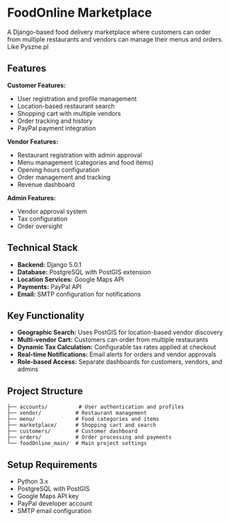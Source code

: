 # FoodOnline Marketplace

A Django-based food delivery marketplace where customers can order from multiple restaurants and vendors can manage their menus and orders. Like Pyszne.pl

## Features

**Customer Features:**
- User registration and profile management
- Location-based restaurant search
- Shopping cart with multiple vendors
- Order tracking and history
- PayPal payment integration

**Vendor Features:**
- Restaurant registration with admin approval
- Menu management (categories and food items)
- Opening hours configuration
- Order management and tracking
- Revenue dashboard

**Admin Features:**
- Vendor approval system
- Tax configuration
- Order oversight

## Technical Stack

- **Backend:** Django 5.0.1
- **Database:** PostgreSQL with PostGIS extension
- **Location Services:** Google Maps API
- **Payments:** PayPal API
- **Email:** SMTP configuration for notifications

## Key Functionality

- **Geographic Search:** Uses PostGIS for location-based vendor discovery
- **Multi-vendor Cart:** Customers can order from multiple restaurants
- **Dynamic Tax Calculation:** Configurable tax rates applied at checkout
- **Real-time Notifications:** Email alerts for orders and vendor approvals
- **Role-based Access:** Separate dashboards for customers, vendors, and admins

## Project Structure

```
├── accounts/          # User authentication and profiles
├── vendor/           # Restaurant management
├── menu/             # Food categories and items
├── marketplace/      # Shopping cart and search
├── customers/        # Customer dashboard
├── orders/           # Order processing and payments
└── foodOnline_main/  # Main project settings
```

## Setup Requirements

- Python 3.x
- PostgreSQL with PostGIS
- Google Maps API key
- PayPal developer account
- SMTP email configuration
